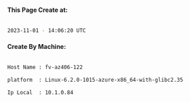 
   
#### This Page Create at:

```bash

2023-11-01 - 14:06:20 UTC

```

#### Create By Machine:

```bash

Host Name : fv-az406-122

platform  : Linux-6.2.0-1015-azure-x86_64-with-glibc2.35

Ip Local  : 10.1.0.84

```

